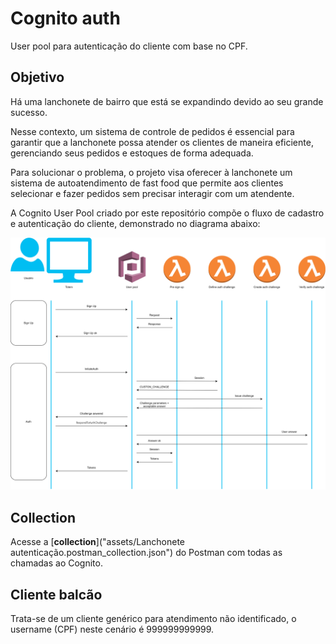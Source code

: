 # Cognito auth

User pool para autenticação do cliente com base no CPF.

## Objetivo

Há uma lanchonete de bairro que está se expandindo devido ao seu grande sucesso.

Nesse contexto, um sistema de controle de pedidos é essencial para garantir que a lanchonete possa atender os clientes
de maneira eficiente, gerenciando seus pedidos e estoques de forma adequada.

Para solucionar o problema, o projeto visa oferecer à lanchonete um sistema de autoatendimento de fast food que permite
aos clientes selecionar e fazer pedidos sem precisar interagir com um atendente.

A Cognito User Pool criado por este repositório compõe o fluxo de cadastro e autenticação do cliente, demonstrado no diagrama abaixo:

<p align = "center">
  <img src = assets/desenho-autenticacao.svg>
</p>

## Collection

Acesse a [**collection**]("assets/Lanchonete autenticação.postman_collection.json") do Postman com todas as chamadas ao Cognito.

## Cliente balcão

Trata-se de um cliente genérico para atendimento não identificado, o username (CPF) neste cenário é 999999999999.